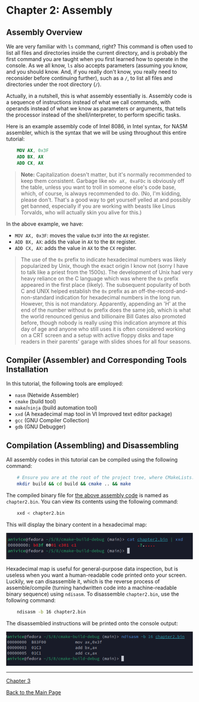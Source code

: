 # Chapter 2: Assembly

## Assembly Overview

We are very familiar with `ls` command, right?
This command is often used to list all files and directories inside the current directory,
and is probably the first command you are taught when you first learned how to operate in
the console.
As we all know, `ls` also accepts parameters (assuming you know, and you should know.
And, if you really don't know, you really need to reconsider before continuing further),
such as a `/`, to list all files and directories under the root directory (`/`).

Actually, in a nutshell, this is what assembly essentially is.
Assembly code is a sequence of instructions instead of what we call commands,
with operands instead of what we know as parameters or arguments, that tells the processor
instead of the shell/interpreter, to perform specific tasks.

Here is an example assembly code of Intel 8086, in Intel syntax, for NASM assembler,
which is the syntax that we will be using throughout this entire tutorial:

<a id="assembly-code"></a>
```nasm
    MOV AX, 0x3F
    ADD BX, AX
    ADD CX, AX
```

> **Note:** Capitalization doesn't matter, but it's normally recommended to keep them
> consistent.
> Garbage like `mOv aX, 0xaFDc` is obviously off the table, unless you want to troll in
> someone else's code base, which, of course, is always recommended to do.
> (No, I'm kidding, please don't. That's a good way to get yourself yelled at and possibly
> get banned, especially if you are working with beasts like Linus Torvalds, who will
> actually skin you alive for this.)

In the above example, we have:
- `MOV AX, 0x3F`: moves the value `0x3F` into the `AX` register.
- `ADD BX, AX`: adds the value in `AX` to the `BX` register.
- `ADD CX, AX`: adds the value in `AX` to the `CX` register.

> The use of the `0x` prefix to indicate hexadecimal numbers was likely
> popularized by Unix, though the exact origin I know not (sorry I have to talk like a
> priest from the 1500s).
> The development of Unix had very heavy reliance on the C language which was where the `0x`
> prefix appeared in the first place (likely).
> The subsequent popularity of both C and UNIX helped establish the `0x` prefix as
> an off-the-record-and-non-standard indication for hexadecimal numbers in the long run.
> However, this is not mandatory.
> Apparently, appending an 'H' at the end of the number without `0x` prefix does the same job,
> which is what the world renounced genius and billionaire Bill Gates also promoted before,
> though nobody is really using this indication anymore at this day of age and anyone
> who still uses it is often considered working on a CRT screen and a setup with active
> floppy disks and tape readers in their parents' garage with slides shoes for all four
> seasons.

## Compiler (Assembler) and Corresponding Tools Installation

In this tutorial, the following tools are employed:

- `nasm` (Netwide Assembler)
- `cmake` (build tool)
- `make`/`ninja` (build automation tool)
- `xxd` (A hexadecimal map tool in VI Improved text editor package)
- `gcc` (GNU Compiler Collection)
- `gdb` (GNU Debugger)

## Compilation (Assembling) and Disassembling

All assembly codes in this tutorial can be compiled using the following command:

```bash
    # Ensure you are at the root of the project tree, where CMakeLists.txt located
    mkdir build && cd build && cmake .. && make
```

The compiled binary file for [the above assembly code](#assembly-code)
is named as `chapter2.bin`. You can view its contents using the following command:

```bash
    xxd < chapter2.bin
```

This will display the binary content in a hexadecimal map:

![Hexadecimal Dump of chapter2.bin](cat_chapter2_bin_xxd.png)

Hexadecimal map is useful for general-purpose data inspection, but is useless
when you want a human-readable code printed onto your screen.
Luckily, we can disassemble it, which is the reverse process of assemble/compile
(turning handwritten code into a machine-readable binary sequence) using `ndisasm`.
To disassemble `chapter2.bin`, use the following command:

```bash
    ndisasm -b 16 chapter2.bin
```

The disassembled instructions will be printed onto the console output:

![Disassembled Code Example](ndisasm_b_16_chapter2_bin.png)

---

[Chapter 3](3_qemu.md)

[Back to the Main Page](../README.md)

